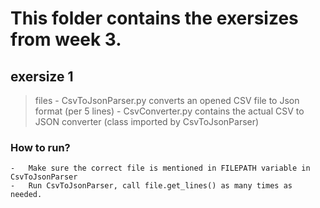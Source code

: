 # This folder contains the exersizes from week 3. 

## exersize 1
> files
	-	CsvToJsonParser.py converts an opened CSV file to Json format (per 5 lines)
	-	CsvConverter.py contains the actual CSV to JSON converter (class imported by CsvToJsonParser)

### How to run?
	-	Make sure the correct file is mentioned in FILEPATH variable in CsvToJsonParser
	-	Run CsvToJsonParser, call file.get_lines() as many times as needed.

